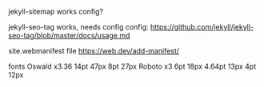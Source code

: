 jekyll-sitemap
    works
    config?

jekyll-seo-tag
    works, needs config
    config: https://github.com/jekyll/jekyll-seo-tag/blob/master/docs/usage.md

site.webmanifest file
    https://web.dev/add-manifest/



fonts
    Oswald x3.36
        14pt 47px
        8pt 27px
    Roboto x3
        6pt 18px
        4.64pt 13px
        4pt 12px
